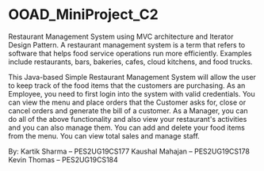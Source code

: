 # OOAD_MiniProject_C2
Restaurant Management System using MVC architecture and Iterator Design Pattern.
A restaurant management system is a term that refers to software that helps food service operations run more efficiently. Examples include restaurants, bars, bakeries, cafes, cloud kitchens, and food trucks.

This Java-based Simple Restaurant Management System will allow the user to keep track of the food items that the customers are purchasing.
As an Employee, you need to first login into the system with valid credentials. You can view the menu and place orders that the Customer asks for, close or cancel orders and generate the bill of a customer.
As a Manager, you can do all of the above functionality and also view your restaurant's activities and you can also manage them. You can add and delete your food items from the menu. You can view total sales and manage staff.

By:
Kartik Sharma – PES2UG19CS177
Kaushal Mahajan – PES2UG19CS178
Kevin Thomas – PES2UG19CS184
